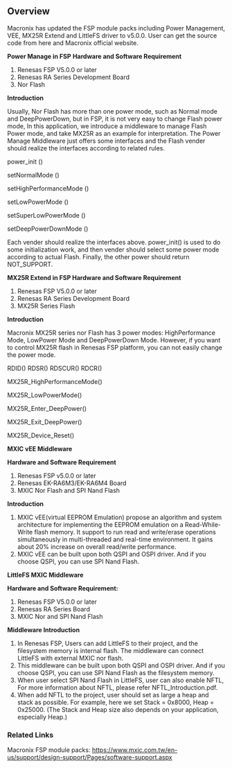 ## Overview

Macronix has updated the FSP module packs including Power Management, VEE, MX25R Extend and LittleFS driver to v5.0.0. User can get the source code from here and Macronix official website. 

**Power Manage in FSP**
**Hardware and Software Requirement**

1. Renesas FSP V5.0.0 or later
2. Renesas RA Series Development Board 
3. Nor Flash

**Introduction**

Usually, Nor Flash has more than one power mode, such as Normal mode and DeepPowerDown, but in FSP, it is not very easy to change Flash power mode, In this application, we introduce a middleware to manage Flash Power mode, and take MX25R as an example for interpretation. The Power Manage Middleware just offers some interfaces and the Flash vender should realize the interfaces according to related rules.

power_init () 

setNormalMode () 

setHighPerformanceMode () 

setLowPowerMode () 

setSuperLowPowerMode ()

 setDeepPowerDownMode ()

Each vender should realize the interfaces above. power_init() is used to do some initialization work, and then vender should select some power mode according to actual Flash. Finally, the other power should return NOT_SUPPORT.

**MX25R Extend in FSP
Hardware and Software Requirement**

1. Renesas FSP V5.0.0 or later
2. Renesas RA Series Development Board 
3. MX25R Series Flash

**Introduction**

Macronix MX25R series nor Flash has 3 power modes: HighPerformance Mode, LowPower Mode and DeepPowerDown Mode. However, if you want to control MX25R flash in Renesas FSP platform, you can not easily change the power mode.

RDID()
RDSR()
RDSCUR()
RDCR()

MX25R_HighPerformanceMode()

MX25R_LowPowerMode()

MX25R_Enter_DeepPower()

MX25R_Exit_DeepPower()

MX25R_Device_Reset()

**MXIC vEE Middleware**

**Hardware and Software Requirement**

1. Renesas FSP v5.0.0 or later
2. Renesas EK-RA6M3/EK-RA6M4 Board 
3. MXIC Nor Flash and SPI Nand Flash

**Introduction**

1. MXIC vEE(virtual EEPROM Emulation) propose an algorithm and system architecture for implementing the EEPROM emulation on a Read-While-Write flash memory. It support to run read and write/erase operations simultaneously in multi-threaded and real-time environment. It gains about 20% increase on overall read/write performance.
2. MXIC vEE can be built upon both QSPI and OSPI driver. And if you choose QSPI, you can use SPI Nand Flash.

**LittleFS MXIC Middleware**

**Hardware and Software Requirement:**

1. Renesas FSP V5.0.0 or later
2. Renesas RA Series Board
3. MXIC Nor and SPI Nand Flash

**Middleware Introduction**

1. In Renesas FSP, Users can add LittleFS to their project, and the filesystem memory is internal flash. The middleware can connect LittleFS with external MXIC nor flash.
2. This middleware can be built upon both QSPI and OSPI driver. And if you choose QSPI, you can use SPI Nand Flash as the filesystem memory.
3. When user select SPI Nand Flash in LittleFS, user can also enable NFTL, For more information about NFTL, please refer NFTL_Introduction.pdf.
4. When add NFTL to the project, user should set as large a heap and stack as possible. For example, here we set Stack = 0x8000, Heap = 0x25000. (The Stack and Heap size also depends on your application, especially Heap.)

### Related Links

Macronix FSP module packs: https://www.mxic.com.tw/en-us/support/design-support/Pages/software-support.aspx
